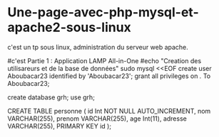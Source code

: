 # Une-page-avec-php-mysql-et-apache2-sous-linux
c'est un tp sous linux, administration du serveur web apache.

#c'est Partie 1 : Application LAMP All-in-One
#echo "Creation des utilisareurs et de la base de données"
sudo mysql <<EOF
create user Aboubacar23 identified by 'Aboubacar23';
grant all privileges on *.* To Aboubacar23;

create database grh;
use grh;

CREATE TABLE personne (
id Int NOT NULL AUTO_INCREMENT,
nom VARCHAR(255),
prenom VARCHAR(255),
age Int(11),
adresse VARCHAR(255),
PRIMARY KEY id
);

